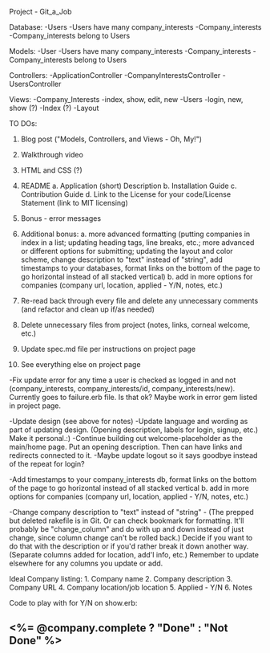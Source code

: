 Project - Git_a_Job 

Database: 
   -Users 
      -Users have many company_interests 
   -Company_interests
      -Company_interests belong to Users
      
Models: 
   -User
      -Users have many company_interests 
   -Company_interests
      -Company_interests belong to Users

Controllers:
   -ApplicationController
   -CompanyInterestsController 
   -UsersController 

Views:
    -Company_Interests
       -index, show, edit, new 
    -Users 
       -login, new, show (?)
    -Index (?)
    -Layout 
    
TO DOs:
  1. Blog post ("Models, Controllers, and Views - Oh, My!")
  2. Walkthrough video 

  5. HTML and CSS (?)
  6. README
      a. Application (short) Description
      b. Installation Guide
      c. Contribution Guide
      d. Link to the License for your code/License Statement (link to MIT licensing)
  6. Bonus - error messages 
  7. Additional bonus:
       a. more advanced formatting (putting companies in index in a list; updating heading tags, line breaks, etc.; more advanced or different options for submitting; updating the layout and color scheme, change description to "text" instead of "string", add timestamps to your databases, format links on the bottom of the page to go horizontal instead of all stacked vertical)
       b. add in more options for companies (company url, location, applied - Y/N, notes, etc.)
  8. Re-read back through every file and delete any unnecessary comments (and refactor and clean up if/as needed)
  9. Delete unnecessary files from project (notes, links, corneal welcome, etc.)
  10. Update spec.md file per instructions on project page 
  11. See everything else on project page
  

  
  -Fix update error for any time a user is checked as logged in and not (company_interests, company_interests/id, company_interests/new). Currently goes to failure.erb file. Is that ok? Maybe work in error gem listed in project page.
  
  -Update design (see above for notes)
      -Update language and wording as part of updating design. (Opening description, labels for login, signup, etc.) Make it personal.:)
      -Continue building out welcome-placeholder as the main/home page. Put an opening description. Then can have links and redirects connected to it.
      -Maybe update logout so it says goodbye instead of the repeat for login?
  
  -Add timestamps to your company_interests db, format links on the bottom of the page to go horizontal instead of all stacked vertical
       b. add in more options for companies (company url, location, applied - Y/N, notes, etc.)
       
  -Change company description to "text" instead of "string" - (The prepped but deleted rakefile is in Git. Or can check bookmark for formatting. It'll probably be "change_column" and do with up and down instead of just change, since column change can't be rolled back.) Decide if you want to do that with the description or if you'd rather break it down another way. (Separate columns added for location, add'l info, etc.) Remember to update elsewhere for any columns you update or add.
  
  
  
  
  Ideal Company listing:
     1. Company name
     2. Company description
     3. Company URL
     4. Company location/job location 
     5. Applied - Y/N
     6. Notes
     
     
  Code to play with for Y/N on show.erb: 
  <br>
  <h2><%= @company.complete ? "Done" : "Not Done" %></h2>
     
      
  

 

  
  